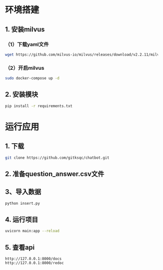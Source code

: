 # 环境搭建

## 1. 安装milvus

### （1）下载yaml文件

```bash
wget https://github.com/milvus-io/milvus/releases/download/v2.2.11/milvus-standalone-docker-compose.yml -O docker-compose.yml
```

### （2）开启milvus

```bash
sudo docker-compose up -d
```

## 2. 安装模块

```bash
pip install -r requirements.txt
```

# 运行应用

## 1. 下载

```bash
git clone https://github.com/gitksqc/chatbot.git
```

## 2. 准备question_answer.csv文件


## 3、导入数据

```bash
python insert.py
```

## 4. 运行项目

```bash
uvicorn main:app --reload
```

## 5. 查看api

```
http://127.0.0.1:8000/docs
http://127.0.0.1:8000/redoc
```
